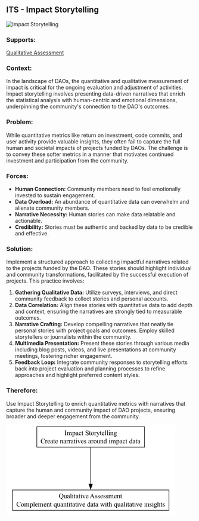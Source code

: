 ## ITS - Impact Storytelling

![Impact Storytelling](./output/illustration/impact_storytelling_illustration_v3.png)

### Supports:

[Qualitative Assessment](./qualitative_assessment.html)

### Context:

In the landscape of DAOs, the quantitative and qualitative measurement of impact is critical for the ongoing evaluation and adjustment of activities. Impact storytelling involves presenting data-driven narratives that enrich the statistical analysis with human-centric and emotional dimensions, underpinning the community's connection to the DAO's outcomes.

### Problem:

While quantitative metrics like return on investment, code commits, and user activity provide valuable insights, they often fail to capture the full human and societal impacts of projects funded by DAOs. The challenge is to convey these softer metrics in a manner that motivates continued investment and participation from the community.

### Forces:

- **Human Connection:** Community members need to feel emotionally invested to sustain engagement.
- **Data Overload:** An abundance of quantitative data can overwhelm and alienate community members.
- **Narrative Necessity:** Human stories can make data relatable and actionable.
- **Credibility:** Stories must be authentic and backed by data to be credible and effective.

### Solution:

Implement a structured approach to collecting impactful narratives related to the projects funded by the DAO. These stories should highlight individual and community transformations, facilitated by the successful execution of projects. This practice involves:

1. **Gathering Qualitative Data:** Utilize surveys, interviews, and direct community feedback to collect stories and personal accounts.
2. **Data Correlation:** Align these stories with quantitative data to add depth and context, ensuring the narratives are strongly tied to measurable outcomes.
3. **Narrative Crafting:** Develop compelling narratives that neatly tie personal stories with project goals and outcomes. Employ skilled storytellers or journalists within the community.
4. **Multimedia Presentation:** Present these stories through various media including blog posts, videos, and live presentations at community meetings, fostering richer engagement.
5. **Feedback Loop:** Integrate community responses to storytelling efforts back into project evaluation and planning processes to refine approaches and highlight preferred content styles.

### Therefore:

Use Impact Storytelling to enrich quantitative metrics with narratives that capture the human and community impact of DAO projects, ensuring broader and deeper engagement from the community.


![Impact Storytelling](./output/impact_storytelling_specific_graph_v3.png)
